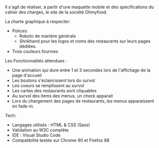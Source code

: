 Il s'agit de réaliser, à partir d'une maquette mobile et des spécifications du cahier des charges, le site de la société Ohmyfood.

La charte graphique à respecter:

- Polices:
  - Roboto de manière générale
  - Shrikhand pour les logos et noms des restaurants sur leurs pages dédiées.
- Trois couleurs fournies

Les Fonctionnalités attendues :

- Une animation qui dure entre 1 et 3 secondes lors de l'affichage de la page d'accueil
- Les boutons s'éclaircissent lors du survol
- Les coeurs se remplissent au survol
- Les cartes des restaurants sont cliquables
- Au survol des items des menus, un check apparait
- Lors du chargement des pages de restaurants, les menus apparaissent en fade-in.

Tech:

- Langages utilisés : HTML & CSS (Sass)
- Validation au W3C complète
- IDE : Visual Studio Code
- Compatibilité testée sur Chrome 90 et Firefox 88
